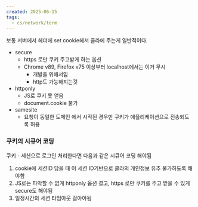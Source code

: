 ```yaml
---
created: 2025-06-15
tags:
  - cs/network/term
---
```

보통 서버에서 헤더에 set cookie헤서 클라에 주는게 일반적이다.

- secure
	- https 로만 쿠키 주고받게 하는 옵션
	- Chrome v89, Firefox v75 이상부터 localhost에서는 이거 무시
		- 개발을 위해서임
		- http도 가능해지는것
- httponly
	- JS로 쿠키 못 얻음
	- document.cookie 불가
- samesite
	- 요청이 동일한 도메인 에서 시작된 경우만 쿠키가 애플리케이션으로 전송되도록 허용
### 쿠키의 시큐어 코딩
쿠키 - 세션으로 로그인 처리한다면 다음과 같은 시큐어 코딩 해야됨
1. cookie에 세션ID 담을 때 이 세션 ID기반으로 클라의 개인정보 유추 불가하도록 해야함
2. JS로는 파악할 수 없게 httponly 옵션 결고, https 로만 쿠키를 주고 받을 수 있게 secure도 해야됨
3. 일정시간의 세션 타임아웃 걸야야됨